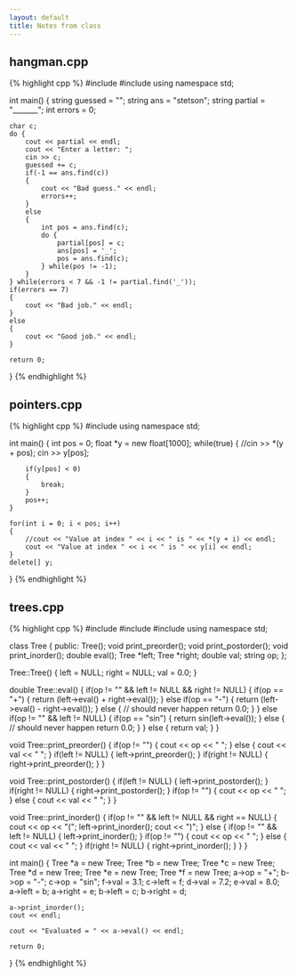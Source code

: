```yaml
---
layout: default
title: Notes from class
---
```


## hangman.cpp

{% highlight cpp %}
#include <iostream>
#include <string>
using namespace std;

int main()
{
    string guessed = "";
    string ans = "stetson";
    string partial = "_______";
    int errors = 0;

    char c;
    do {
        cout << partial << endl;
        cout << "Enter a letter: ";
        cin >> c;
        guessed += c;
        if(-1 == ans.find(c))
        {
            cout << "Bad guess." << endl;
            errors++;
        }
        else
        {
            int pos = ans.find(c);
            do {
                partial[pos] = c;
                ans[pos] = '_';
                pos = ans.find(c);
            } while(pos != -1);
        }
    } while(errors < 7 && -1 != partial.find('_'));
    if(errors == 7)
    {
        cout << "Bad job." << endl;
    }
    else
    {
        cout << "Good job." << endl;
    }

    return 0;
}
{% endhighlight %}

## pointers.cpp

{% highlight cpp %}
#include <iostream>
using namespace std;

int main()
{
    int pos = 0;
    float *y = new float[1000];
    while(true)
    {
        //cin >> *(y + pos);
        cin >> y[pos];

        if(y[pos] < 0)
        {
            break;
        }
        pos++;
    }

    for(int i = 0; i < pos; i++)
    {
        //cout << "Value at index " << i << " is " << *(y + i) << endl;
        cout << "Value at index " << i << " is " << y[i] << endl;
    }
    delete[] y;
}
{% endhighlight %}

## trees.cpp

{% highlight cpp %}
#include <iostream>
#include <string>
#include <cmath>
using namespace std;

class Tree
{
public:
    Tree();
    void print_preorder();
    void print_postorder();
    void print_inorder();
    double eval();
    Tree *left;
    Tree *right;
    double val;
    string op;
};

Tree::Tree()
{
    left = NULL;
    right = NULL;
    val = 0.0;
}

double Tree::eval()
{
    if(op != "" && left != NULL && right != NULL)
    {
        if(op == "+")
        {
            return (left->eval() + right->eval());
        }
        else if(op == "-")
        {
            return (left->eval() - right->eval());
        }
        else
        {
            // should never happen
            return 0.0;
        }
    }
    else if(op != "" && left != NULL)
    {
        if(op == "sin")
        {
            return sin(left->eval());
        }
        else
        {
            // should never happen
            return 0.0;
        }
    }
    else
    {
        return val;
    }
}

void Tree::print_preorder()
{
    if(op != "")
    {
        cout << op << " ";
    }
    else
    {
        cout << val << " ";
    }
    if(left != NULL)
    {
        left->print_preorder();
    }
    if(right != NULL)
    {
        right->print_preorder();
    }
}

void Tree::print_postorder()
{
    if(left != NULL)
    {
        left->print_postorder();
    }
    if(right != NULL)
    {
        right->print_postorder();
    }
    if(op != "")
    {
        cout << op << " ";
    }
    else
    {
        cout << val << " ";
    }
}
    

void Tree::print_inorder()
{
    if(op != "" && left != NULL && right == NULL)
    {
        cout << op << "(";
        left->print_inorder();
        cout << ")";
    }
    else
    {
        if(op != "" && left != NULL)
        {
            left->print_inorder();
        }
        if(op != "")
        {
            cout << op << " ";
        }
        else
        {
            cout << val << " ";
        }
        if(right != NULL)
        {
            right->print_inorder();
        }
    }
}

int main()
{
    Tree *a = new Tree;
    Tree *b = new Tree;
    Tree *c = new Tree;
    Tree *d = new Tree;
    Tree *e = new Tree;
    Tree *f = new Tree;
    a->op = "+";
    b->op = "-";
    c->op = "sin";
    f->val = 3.1;
    c->left = f;
    d->val = 7.2;
    e->val = 8.0;
    a->left = b;
    a->right = e;
    b->left = c;
    b->right = d;

    a->print_inorder();
    cout << endl;

    cout << "Evaluated = " << a->eval() << endl;
    
    return 0;
}
{% endhighlight %}
